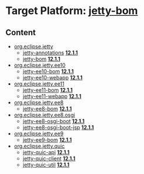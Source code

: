 # Target Platform: [jetty-bom](https://raw.githubusercontent.com/eclipse-orbit/orbit-simrel/main/maven-jetty/tp/other/MavenJettySupplement.target)

## Content
 - [org.eclipse.jetty](https://repo.maven.apache.org/maven2/org/eclipse/jetty/)
    - [jetty-annotations](https://repo.maven.apache.org/maven2/org/eclipse/jetty/jetty-annotations/) **[12.1.1](https://repo.maven.apache.org/maven2/org/eclipse/jetty/jetty-annotations/12.1.1)**
    - [jetty-bom](https://repo.maven.apache.org/maven2/org/eclipse/jetty/jetty-bom/) **[12.1.1](https://repo.maven.apache.org/maven2/org/eclipse/jetty/jetty-bom/12.1.1)**
 - [org.eclipse.jetty.ee10](https://repo.maven.apache.org/maven2/org/eclipse/jetty/ee10/)
    - [jetty-ee10-bom](https://repo.maven.apache.org/maven2/org/eclipse/jetty/ee10/jetty-ee10-bom/) **[12.1.1](https://repo.maven.apache.org/maven2/org/eclipse/jetty/ee10/jetty-ee10-bom/12.1.1)**
    - [jetty-ee10-webapp](https://repo.maven.apache.org/maven2/org/eclipse/jetty/ee10/jetty-ee10-webapp/) **[12.1.1](https://repo.maven.apache.org/maven2/org/eclipse/jetty/ee10/jetty-ee10-webapp/12.1.1)**
 - [org.eclipse.jetty.ee11](https://repo.maven.apache.org/maven2/org/eclipse/jetty/ee11/)
    - [jetty-ee11-bom](https://repo.maven.apache.org/maven2/org/eclipse/jetty/ee11/jetty-ee11-bom/) **[12.1.1](https://repo.maven.apache.org/maven2/org/eclipse/jetty/ee11/jetty-ee11-bom/12.1.1)**
    - [jetty-ee11-webapp](https://repo.maven.apache.org/maven2/org/eclipse/jetty/ee11/jetty-ee11-webapp/) **[12.1.1](https://repo.maven.apache.org/maven2/org/eclipse/jetty/ee11/jetty-ee11-webapp/12.1.1)**
 - [org.eclipse.jetty.ee8](https://repo.maven.apache.org/maven2/org/eclipse/jetty/ee8/)
    - [jetty-ee8-bom](https://repo.maven.apache.org/maven2/org/eclipse/jetty/ee8/jetty-ee8-bom/) **[12.1.1](https://repo.maven.apache.org/maven2/org/eclipse/jetty/ee8/jetty-ee8-bom/12.1.1)**
 - [org.eclipse.jetty.ee8.osgi](https://repo.maven.apache.org/maven2/org/eclipse/jetty/ee8/osgi/)
    - [jetty-ee8-osgi-boot](https://repo.maven.apache.org/maven2/org/eclipse/jetty/ee8/osgi/jetty-ee8-osgi-boot/) **[12.1.1](https://repo.maven.apache.org/maven2/org/eclipse/jetty/ee8/osgi/jetty-ee8-osgi-boot/12.1.1)**
    - [jetty-ee8-osgi-boot-jsp](https://repo.maven.apache.org/maven2/org/eclipse/jetty/ee8/osgi/jetty-ee8-osgi-boot-jsp/) **[12.1.1](https://repo.maven.apache.org/maven2/org/eclipse/jetty/ee8/osgi/jetty-ee8-osgi-boot-jsp/12.1.1)**
 - [org.eclipse.jetty.ee9](https://repo.maven.apache.org/maven2/org/eclipse/jetty/ee9/)
    - [jetty-ee9-bom](https://repo.maven.apache.org/maven2/org/eclipse/jetty/ee9/jetty-ee9-bom/) **[12.1.1](https://repo.maven.apache.org/maven2/org/eclipse/jetty/ee9/jetty-ee9-bom/12.1.1)**
 - [org.eclipse.jetty.quic](https://repo.maven.apache.org/maven2/org/eclipse/jetty/quic/)
    - [jetty-quic-api](https://repo.maven.apache.org/maven2/org/eclipse/jetty/quic/jetty-quic-api/) **[12.1.1](https://repo.maven.apache.org/maven2/org/eclipse/jetty/quic/jetty-quic-api/12.1.1)**
    - [jetty-quic-client](https://repo.maven.apache.org/maven2/org/eclipse/jetty/quic/jetty-quic-client/) **[12.1.1](https://repo.maven.apache.org/maven2/org/eclipse/jetty/quic/jetty-quic-client/12.1.1)**
    - [jetty-quic-util](https://repo.maven.apache.org/maven2/org/eclipse/jetty/quic/jetty-quic-util/) **[12.1.1](https://repo.maven.apache.org/maven2/org/eclipse/jetty/quic/jetty-quic-util/12.1.1)**
